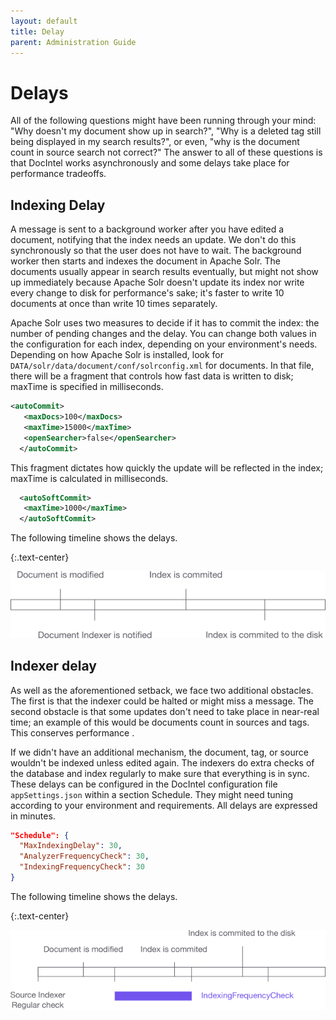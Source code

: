 ```yaml
---
layout: default
title: Delay
parent: Administration Guide
---
```


# Delays


All of the following questions might have been running through your mind: "Why
doesn't my document show up in search?", "Why is a deleted tag still being
displayed in my search results?", or even, "why is the document count in source
search not correct?" The answer to all of these questions is that DocIntel
works asynchronously and some delays take place for performance tradeoffs.

## Indexing Delay

A message is sent to a background worker after you have edited a document,
notifying that the index needs an update. We don't do this synchronously so
that the user does not have to wait. The background worker then starts and
indexes the document in Apache Solr. The documents usually appear in search
results eventually, but might not show up immediately because Apache Solr
doesn't update its index nor write every change to disk for performance's sake;
it's faster to write 10 documents at once than write 10 times separately.

Apache Solr uses two measures to decide if it has to commit the index: the
number of pending changes and the delay. You can change both values in the
configuration for each index, depending on your environment's needs. Depending
on how Apache Solr is installed, look for
`DATA/solr/data/document/conf/solrconfig.xml` for documents. In that file,
there will be a fragment that controls how fast data is written to disk;
maxTime is specified in milliseconds.

```xml
<autoCommit>
   <maxDocs>100</maxDocs>
   <maxTime>15000</maxTime>
   <openSearcher>false</openSearcher>
  </autoCommit>
```

This fragment dictates how quickly the update will be reflected in the index;
maxTime is calculated in milliseconds.

```xml
  <autoSoftCommit>
   <maxTime>1000</maxTime>
  </autoSoftCommit>
```

The following timeline shows the delays.

{:.text-center}

![](/docs/admin/assets/imgs/timing.png)

## Indexer delay

As well as the aforementioned setback, we face two additional obstacles. The
first is that the indexer could be halted or might miss a message. The second
obstacle is that some updates don't need to take place in near-real time; an
example of this would be documents count in sources and tags. This conserves
performance .

If we didn't have an additional mechanism, the document, tag, or source
wouldn't be indexed unless edited again. The indexers do extra checks of the
database and index regularly to make sure that everything is in sync. These
delays can be configured in the DocIntel configuration file `appSettings.json`
within a section Schedule. They might need tuning according to your environment
and requirements. All delays are expressed in minutes.

```json
"Schedule": {
  "MaxIndexingDelay": 30,
  "AnalyzerFrequencyCheck": 30,
  "IndexingFrequencyCheck": 30
}
```

The following timeline shows the delays.

{:.text-center}

![](/docs/admin/assets/imgs/frequent-checks.png)